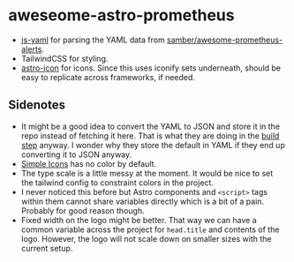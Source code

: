 # aweseome-astro-prometheus

- [js-yaml](https://bundlephobia.com/package/js-yaml@4.1.0) for parsing the YAML data from [samber/awesome-prometheus-alerts](https://raw.githubusercontent.com/samber/awesome-prometheus-alerts/refs/heads/master/_data/rules.yml).
- TailwindCSS for styling.
- [astro-icon](https://www.astroicon.dev/getting-started/) for icons. Since this uses iconify sets underneath, should be easy to replicate across frameworks, if needed.

## Sidenotes
- It might be a good idea to convert the YAML to JSON and store it in the repo instead of fetching it here. That is what they are doing in the [build step](https://github.com/samber/awesome-prometheus-alerts/blob/35596c866f129e3134f7ac705e90f50002dae073/.github/workflows/dist.yml#L32) anyway. I wonder why they store the default in YAML if they end up converting it to JSON anyway.
- [Simple Icons](https://simpleicons.org/) has no color by default.
- The type scale is a little messy at the moment. It would be nice to set the tailwind config to constraint colors in the project.
- I never noticed this before but Astro components and `<script>` tags within them cannot share variables directly which is a bit of a pain. Probably for good reason though.
- Fixed width on the logo might be better. That way we can have a common variable across the project for `head.title` and contents of the logo. However, the logo will not scale down on smaller sizes with the current setup.